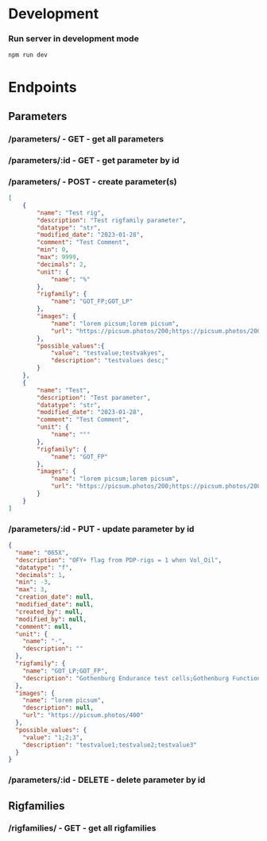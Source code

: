 # Development

### Run server in development mode

```bash
npm run dev
```


# Endpoints

<!-- router.get('/', controller.getParameters);
router.get('/:id', controller.getParameter);
router.post('/', controller.createParameters);
router.put('/:id', controller.updateParameter);
router.delete('/:id', controller.deleteParameter); -->

## Parameters

### /parameters/ - GET - get all parameters

### /parameters/:id - GET - get parameter by id

### /parameters/ - POST - create parameter(s)

```json
[
    {
        "name": "Test rig",
        "description": "Test rigfamily parameter",
        "datatype": "str",
        "modified_date": "2023-01-28",
        "comment": "Test Comment",
        "min": 0,
        "max": 9999,
        "decimals": 2,
        "unit": {
            "name": "%"
        },
        "rigfamily": {
            "name": "GOT_FP;GOT_LP"
        },
        "images": {
            "name": "lorem picsum;lorem picsum",
            "url": "https://picsum.photos/200;https://picsum.photos/200/300"
        },
        "possible_values":{
            "value": "testvalue;testvakyes",
            "description": "testvalues desc;"
        }
    },
    {
        "name": "Test",
        "description": "Test parameter",
        "datatype": "str",
        "modified_date": "2023-01-28",
        "comment": "Test Comment",
        "unit": {
            "name": "°"
        },
        "rigfamily": {
            "name": "GOT_FP"
        },
        "images": {
            "name": "lorem picsum;lorem picsum",
            "url": "https://picsum.photos/200;https://picsum.photos/200/300"
        }
    }
]
```

### /parameters/:id - PUT - update parameter by id

```json
{
  "name": "065X",
  "description": "OFY+ flag from PDP-rigs = 1 when Vol_Oil",
  "datatype": "f",
  "decimals": 1,
  "min": -3,
  "max": 3,
  "creation_date": null,
  "modified_date": null,
  "created_by": null,
  "modified_by": null,
  "comment": null,
  "unit": {
    "name": "-",
    "description": ""
  },
  "rigfamily": {
    "name": "GOT_LP;GOT_FP",
    "description": "Gothenburg Endurance test cells;Gothenburg Function test cells"
  },
  "images": {
    "name": "lorem picsum",
    "description": null,
    "url": "https://picsum.photos/400"
  },
  "possible_values": {
    "value": "1;2;3",
    "description": "testvalue1;testvalue2;testvalue3"
  }
}
```

### /parameters/:id - DELETE - delete parameter by id

## Rigfamilies

### /rigfamilies/ - GET - get all rigfamilies
